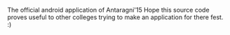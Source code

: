 The official android application of Antaragni'15
Hope this source code proves useful to other colleges trying to make an application for there fest. :)